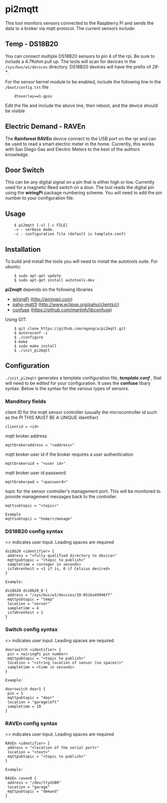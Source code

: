 # pi2mqtt

This tool monitors sensors connected to the Raspberry Pi and sends the data to a
broker via mqtt protocol.  The current sensors include:

## Temp -  DS18B20
You can connect multiple DS18B20 sensors to pin 4 of the rpi.  Be sure to include 
a 4.7Kohm pull up.  The tools will scan for devices in the `/sys/bus/w1/devices` directory.  DS18B20 devices will have the prefix of _28-\*_.
	
For the sensor kernel module to be enabled, include the following line in the `/boot/config.txt` file
```
	dtoverlay=w1-gpio
```
Edit the file and include the above line, then reboot, and the device should be visible

## Electric Demand - RAVEn
The **Rainforest RAVEn** device connect to the USB port on the rpi and can be used 
to read a smart electric meter in the home.  Currently, this works with San Diego Gas and Electric Meters to the best of the authors knowledge.

## Door Switch
This can be any digital signal on a pin that is either high or low.  Currently used for a magnetic Reed switch on a door.  The tool reads the digital pin using the **wiringPi** package numbering scheme.  You will need to add the pin number to your configuration file.

## Usage
```
    $ pi2mqtt [-v] [-c FILE]
    -v - verbose mode.
    -c - configuration file (default is template.conf)
```

## Installation
To build and install the tools you will need to install the autotools suite.  For ubuntu:
```
    $ sudo apt-get update
    $ sudo apt-get install autotools-dev
```

**pi2mqtt** depends on the following libraries

* [wiringPi](http://wiringpi.com) (http://wiringpi.com)
* [paho-mqtt3](http://www.eclipse.org/paho/clients/c) (http://www.eclipse.org/paho/clients/c)
* [confuse](https://github.com/martinh/libconfuse) (https://github.com/martinh/libconfuse)


Using GIT:
```
    $ git clone https://github.com/ngongca/pi2mqtt.git
    $ autoreconf -i
    $ ./configure
    $ make
    $ sudo make install
    $ ./init_pi2mqtt
```
## Configuration
`./init_pi2mqtt` generates a template configuration file, ___template.conf___ , that will need to be edited for your configuration.  It uses the **confuse** libary syntax. Below is the syntax for the various types of sensors.
### Manditory fields
client ID for the mqtt sensor controller (usually the microcontroller id such as the PI  THIS MUST BE A UNIQUE identifier)
```
clientid = <id>
```
mqtt broker address
```
mqttbrokeraddress = "<address>"
```
mqtt broker user id if the broker requires a user authentication
```
mqttbrokeruid = "<user id>"
```
mqtt broker user id password
```
mqttbrokerpwd = "<password>"
```
topic for the sensor controller's management port. This will be monitored to provide management messages back to the controller.
```
mqttsubtopic = "<topic>"

Example
mqttsubtopci = "home/+/manage"
```
### DS18B20 config syntax
<> indicates user input.  Leading spaces are required
```
ds18b20 <identifier> {
 address = "<fully qualified directory to device>"
 mqttpubtopic = "<topic to publish>"
 sampletime = <integer in seconds>
 isfahrenheit = <1 if is, 0 if Celsius desired>
}

Example:

ds18b20 ds18b20_0 {
 address = "/sys/bus/w1/devices/28-0516a49946ff"
 mqttpubtopic = "temp"
 location = "server"
 sampletime = 4
 isfahrenheit = 1
}
```
### Switch config syntax
<> indicates user input.  Leading spaces are required
```
doorswitch <identifier> {
 pin = <wiringPi pin number>
 mqttpubtopic = "<topic to publish>"
 location = "<string location of sensor (no spaces)>"
 sampletime = <time in seconds>
}

Example:

doorswitch door1 {
 pin = 1
 mqttpubtopic = "door"
 location = "garageleft"
 sampletime = 10
}
```
### RAVEn config syntax 
<> indicates user input.  Leading spaces are required
```
RAVEn <identifier> {
 address = "<location of the serial port>"
 location = "<text>"
 mqttpubtopic = "<topic to publish>"
}

Example:

RAVEn raven0 {
 address = "/dev/ttyUSB0"
 location = "garage"
 mqttpubtopic = "demand"
}

```






